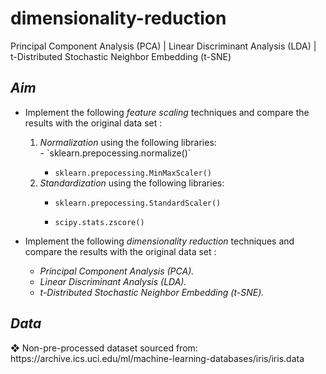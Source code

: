# dimensionality-reduction
Principal Component Analysis (PCA) | Linear Discriminant Analysis (LDA) | t-Distributed Stochastic Neighbor Embedding (t-SNE)

<h2> <i>Aim</i> </h2>		
<ul>
<li> Implement the following <i> feature scaling </i> techniques and compare the results with the original data set : </li>
<ol>
<li><i> Normalization </i> using the following libraries: </li>
- `sklearn.prepocessing.normalize()`

- `sklearn.prepocessing.MinMaxScaler()`

<li><i> Standardization </i> using the following libraries: </li>

- `sklearn.prepocessing.StandardScaler()`

- `scipy.stats.zscore()`
</ol>

<li> Implement the following <i> dimensionality reduction </i> techniques and compare the results with the original data set : </li>

- <i> Principal Component Analysis (PCA). </i>
- <i> Linear Discriminant Analysis (LDA). </i>
- <i> t-Distributed Stochastic Neighbor Embedding (t-SNE). </i>
</ul>
<h2> <i>Data</i> </h2>	
❖ Non-pre-processed dataset sourced from:
https://archive.ics.uci.edu/ml/machine-learning-databases/iris/iris.data
